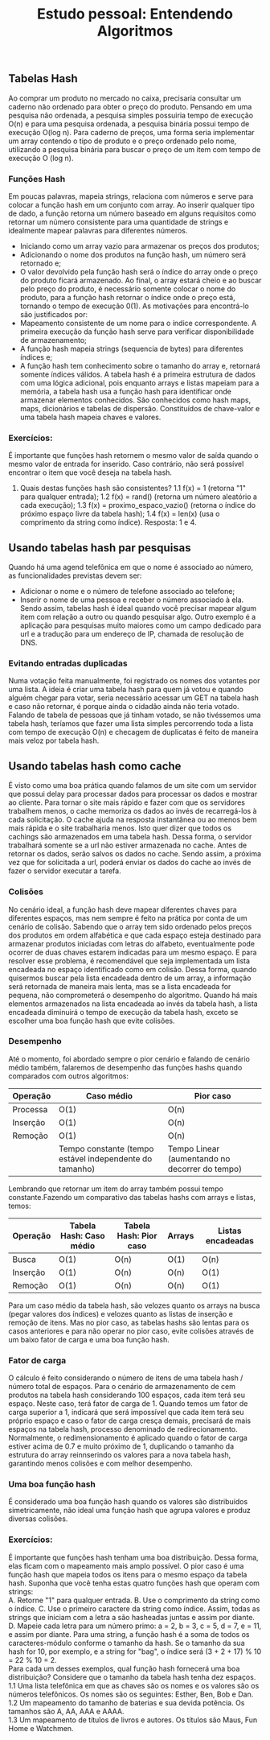 <h1 align="center">
  Estudo pessoal: Entendendo Algoritmos
</h1>

</br>

## Tabelas Hash
Ao comprar um produto no mercado no caixa, precisaria consultar um caderno não ordenado para obter o preço do produto. Pensando em uma pesquisa não ordenada, a pesquisa simples possuiria tempo de execução O(n) e para uma pesquisa ordenada, a pesquisa binária possui tempo de execução O(log n).
Para caderno de preços, uma forma seria implementar um array contendo o tipo de produto e o preço ordenado pelo nome, utilizando a pesquisa binária para buscar o preço de um item com tempo de execução O (log n).

### Funções Hash
Em poucas palavras, mapeia strings, relaciona com números e serve para colocar a função hash em um conjunto com array. Ao inserir qualquer tipo de dado, a função retorna um número baseado em alguns requisitos como retornar um número consistente para uma quantidade de strings e idealmente mapear palavras para diferentes números.
- Iniciando como um array vazio para armazenar os preços dos produtos;
- Adicionando o nome dos produtos na função hash, um número será retornado e;
- O valor devolvido pela função hash será o índice do array onde o preço do produto ficará armazenado.
Ao final, o array estará cheio e ao buscar pelo preço do produto, é necessário somente colocar o nome do produto, para a função hash retornar o índice onde o preço está, tornando o tempo de execução 0(1). As motivações para encontrá-lo são justificados por: 
- Mapeamento consistente de um nome para o índice correspondente. A primeira execução da função hash serve para verificar disponibilidade de armazenamento;
- A função hash mapeia strings (sequencia de bytes) para diferentes índices e;
- A função hash tem conhecimento sobre o tamanho do array e, retornará somente índices válidos.
A tabela hash é a primeira estrutura de dados com uma lógica adicional, pois enquanto arrays e listas mapeiam para a memória, a tabela hash usa a função hash para identificar onde armazenar elementos conhecidos. São conhecidos como hash maps, maps, dicionários e tabelas de dispersão. Constituídos de chave-valor e uma tabela hash mapeia chaves e valores. 

### Exercícios:
É importante que funções hash retornem o mesmo valor de saída quando o mesmo valor de entrada for inserido. Caso contrário, não será possível encontrar o item que você deseja na tabela hash. 
1. Quais destas funções hash são consistentes?
    1.1 f(x) = 1 (retorna "1" para qualquer entrada);
    1.2 f(x) = rand() (retorna um número aleatório a cada execução);
    1.3 f(x) = proximo_espaco_vazio() (retorna o índice do próximo espaço livre da tabela hash);
    1.4 f(x) = len(x) (usa o comprimento da string como índice).
Resposta: 1 e 4.

## Usando tabelas hash par pesquisas
Quando há uma agend telefônica em que o nome é associado ao número, as funcionalidades previstas devem ser:
- Adicionar o nome e o número de telefone associado ao telefone;
- Inserir o nome de uma pessoa e receber o número associado à ela.
Sendo assim, tabelas hash é ideal quando você precisar mapear algum item com relação a outro ou quando pesquisar algo. Outro exemplo é a aplicação para pesquisas muito maiores como um campo dedicado para url e a tradução para um endereço de IP, chamada de resolução de DNS.

### Evitando entradas duplicadas 
Numa votação feita manualmente, foi registrado os nomes dos votantes por uma lista. A ideia é criar uma tabela hash para quem já votou e quando alguém chegar para votar, seria necessário acessar um GET na tabela hash e caso não retornar, é porque ainda o cidadão ainda não teria votado.
Falando de tabela de pessoas que já tinham votado, se não tivéssemos uma tabela hash, teríamos que fazer uma lista simples percorrendo toda a lista com tempo de execução O(n) e checagem de duplicatas é feito de maneira mais veloz por tabela hash.

## Usando tabelas hash como cache
É visto como uma boa prática quando falamos de um site com um servidor que possui delay para processar dados para processar os dados e mostrar ao cliente. Para tornar o site mais rápido e fazer com que os servidores trabalhem menos, o cache memoriza os dados ao invés de recarregá-los à cada solicitação. O cache ajuda na resposta instantânea ou ao menos bem mais rápida e o site trabalharia menos.
Isto quer dizer que todos os cachings são armazenados em uma tabela hash. Dessa forma, o servidor trabalhará somente se a url não estiver armazenada no cache. Antes de retornar os dados, serão salvos os dados no cache. Sendo assim, a próxima vez que for solicitada a url, poderá enviar os dados do cache ao invés de fazer o servidor executar a tarefa. 

### Colisões
No cenário ideal, a função hash deve mapear diferentes chaves para diferentes espaços, mas nem sempre é feito na prática por conta de um cenário de colisão. Sabendo que o array tem sido ordenado pelos preços dos produtos em ordem alfabética e que cada espaço esteja destinado para armazenar produtos iniciadas com letras do alfabeto, eventualmente pode ocorrer de duas chaves estarem indicadas para um mesmo espaço. E para resolver esse problema, é recomendável que seja implementada um lista encadeada no espaço identificado como em colisão.
Dessa forma, quando quisermos buscar pela lista encadeada dentro de um array, a informação será retornada de maneira mais lenta, mas se a lista encadeada for pequena, não comprometerá o desempenho do algoritmo. Quando há mais elementos armazenados na lista encadeada ao invés da tabela hash, a lista encadeada diminuirá o tempo de execução da tabela hash, exceto se escolher uma boa função hash que evite colisões.

### Desempenho
Até o momento, foi abordado sempre o pior cenário e falando de cenário médio também, falaremos de desempenho das funções hashs quando comparados com outros algoritmos:

| Operação |                      Caso médio                         |                   Pior caso                    |
| -------- | ------------------------------------------------------- | -----------------------------------------------|
| Processa |                         O(1)                            |                      O(n)                      |
| Inserção |                         O(1)                            |                      O(n)                      |
| Remoção  |                         O(1)                            |                      O(n)                      |
|          | Tempo constante (tempo estável independente do tamanho) | Tempo Linear (aumentando no decorrer do tempo) |

Lembrando que retornar um item do array também possui tempo constante.Fazendo um comparativo das tabelas hashs com arrays e listas, temos:

| Operação | Tabela Hash: Caso médio | Tabela Hash: Pior caso | Arrays | Listas encadeadas |
| -------- | ----------------------- | ---------------------- | ------ | ----------------- |
| Busca    |          O(1)           |         O(n)           |  O(1)  |       O(n)        |
| Inserção |          O(1)           |         O(n)           |  O(n)  |       O(1)        |
| Remoção  |          O(1)           |         O(n)           |  O(n)  |       O(1)        |

Para um caso médio da tabela hash, são velozes quanto os arrays na busca (pegar valores dos índices) e velozes quanto as listas de inserção e remoção de itens. Mas no pior caso, as tabelas hashs são lentas para os casos anteriores e para não operar no pior caso, evite colisões através de um baixo fator de carga e uma boa função hash.

### Fator de carga
O cálculo é feito considerando o número de itens de uma tabela hash / número total de espaços. Para o cenário de armazenamento de cem produtos na tabela hash considerando 100 espaços, cada item terá seu espaço. Neste caso, terá fator de carga de 1. Quando temos um fator de carga superior a 1, indicará que será impossível que cada item terá seu próprio espaço e caso o fator de carga cresça demais, precisará de mais espaços na tabela hash, processo denominado de redirecionamento. Normalmente, o redimensionamento é aplicado quando o fator de carga estiver acima de 0.7 e muito próximo de 1, duplicando o tamanho da estrutura do array reinnserindo os valores para a nova tabela hash, garantindo menos colisões e com melhor desempenho.

### Uma boa função hash
É considerado uma boa função hash quando os valores são distribuídos simetricamente, não ideal uma função hash que agrupa valores e produz diversas colisões.

### Exercícios:
É importante que funções hash tenham uma boa distribuição. Dessa forma, elas ficam com o mapeamento mais amplo possível. O pior caso é uma função hash que mapeia todos os itens para o mesmo espaço da tabela hash. Suponha que você tenha estas quatro funções hash que operam com strings:
</br>
  A. Retorne "1" para qualquer entrada.
  B. Use o comprimento da string como o índice.
  C. Use o primeiro caractere da string como índice. Assim, todas as strings que iniciam com a letra a são hasheadas juntas e assim por diante.
  D. Mapeie cada letra para um número primo: a = 2, b = 3, c = 5, d = 7, e = 11, e assim por diante. Para uma string, a função hash é a soma de todos os caracteres-módulo conforme o tamanho da hash. Se o tamanho da sua hash for 10, por exemplo, e a string for "bag", o índice será (3 + 2 + 17) % 10 = 22 % 10 = 2.
  </br>
  Para cada um desses exemplos, qual função hash fornecerá uma boa distribuição? Considere que o tamanho da tabela hash tenha dez espaços.
  </br>
  1.1 Uma lista telefônica em que as chaves são os nomes e os valores são os números telefônicos. Os nomes são os seguintes: Esther, Ben, Bob e Dan.
  </br>
  1.2 Um mapeamento do tamanho de baterias e sua devida potência. Os tamanhos são A, AA, AAA e AAAA.
  </br>
  1.3 Um mapeamento de títulos de livros e autores. Os títulos são Maus, Fun Home e Watchmen.
  </br>
</br>